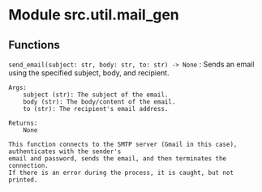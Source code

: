Module src.util.mail_gen
========================

Functions
---------

`send_email(subject: str, body: str, to: str) ‑> None`
:   Sends an email using the specified subject, body, and recipient.
    
    Args:
        subject (str): The subject of the email.
        body (str): The body/content of the email.
        to (str): The recipient's email address.
    
    Returns:
        None
    
    This function connects to the SMTP server (Gmail in this case), authenticates with the sender's
    email and password, sends the email, and then terminates the connection.
    If there is an error during the process, it is caught, but not printed.